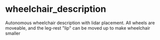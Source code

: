 # wheelchair_description
Autonomous wheelchair description with lidar placement. All wheels are moveable, and the leg-rest "lip" can be moved up to make wheelchair smaller
